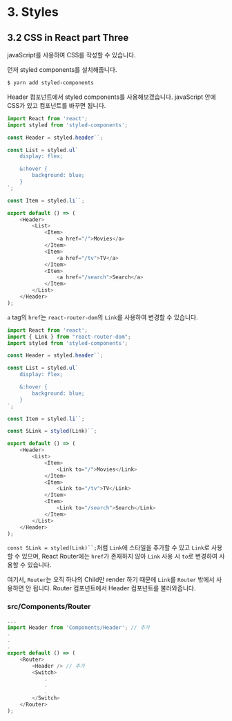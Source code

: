 # 3. Styles

## 3.2 CSS in React part Three

javaScript를 사용하여 CSS를 작성할 수 있습니다.

먼저 styled components를 설치해줍니다.

```bash
$ yarn add styled-components
```

Header 컴포넌트에서 styled components를 사용해보겠습니다. javaScript 안에 CSS가 있고 컴포넌트를 바꾸면 됩니다.

```javascript
import React from 'react';
import styled from 'styled-components';

const Header = styled.header``;

const List = styled.ul`
    display: flex;

    &:hover {
        background: blue;
    }
`;

const Item = styled.li``;

export default () => (
    <Header>
        <List>
            <Item>
                <a href="/">Movies</a>
            </Item>
            <Item>
                <a href="/tv">TV</a>
            </Item>
            <Item>
                <a href="/search">Search</a>
            </Item>
        </List>
    </Header>
);
```

`a` tag의 `href`는 `react-router-dom`의 `Link`를 사용하여 변경할 수 있습니다.

```javascript
import React from 'react';
import { Link } from "react-router-dom";
import styled from 'styled-components';

const Header = styled.header``;

const List = styled.ul`
    display: flex;

    &:hover {
        background: blue;
    }
`;

const Item = styled.li``;

const SLink = styled(Link)``;

export default () => (
    <Header>
        <List>
            <Item>
                <Link to="/">Movies</Link>
            </Item>
            <Item>
                <Link to="/tv">TV</Link>
            </Item>
            <Item>
                <Link to="/search">Search</Link>
            </Item>
        </List>
    </Header>
);
```

`const SLink = styled(Link)``;`처럼 `Link`에 스타일을 추가할 수 있고 `Link`로 사용할 수 있으며, React Router에는 `href`가 존재하지 않아 `Link` 사용 시 `to`로 변경하여 사용할 수 있습니다.

여기서, `Router`는 오직 하나의 Child만 render 하기 때문에 `Link`를 `Router` 밖에서 사용하면 안 됩니다. Router 컴포넌트에서 Header 컴포넌트를 불러와줍니다.

### **src/Components/Router**

```javascript
...
import Header from 'Components/Header'; // 추가
.
.
.
export default () => (
    <Router>
        <Header /> // 추가
        <Switch>
            .
            .
            .
        </Switch>
    </Router>
);
```